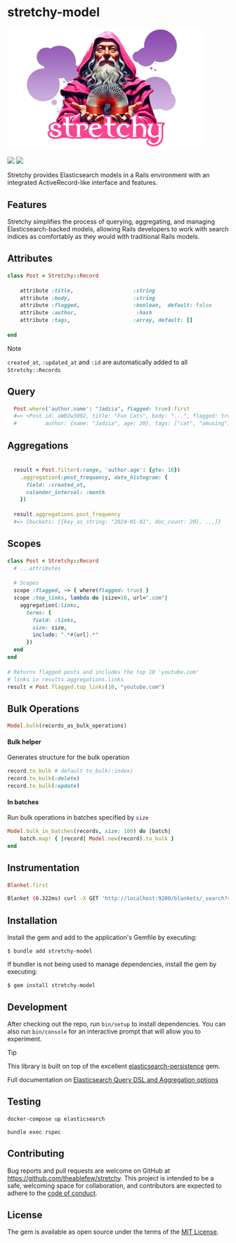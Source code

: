 stretchy-model
===

<p>
    <a href="https://stretchy.io/" target="_blank"><img src="./stretchy.logo.png" alt="Gum Image" width="450" /></a>
    <br><br>
    <a href="https://github.com/theablefew/stretchy/releases"><img src="https://img.shields.io/github/v/release/theablefew/stretchy?sort=semver&color=blue"></a>
    <a href="https://github.com/theablefew/stretchy/actions"><img src="https://github.com/theablefew/stretchy/actions/workflows/spec.yml/badge.svg"></a>

</p>

Stretchy provides Elasticsearch models in a Rails environment with an integrated ActiveRecord-like interface and features. 

## Features
Stretchy simplifies the process of querying, aggregating, and managing Elasticsearch-backed models, allowing Rails developers to work with search indices as comfortably as they would with traditional Rails models.

## Attributes

```ruby
class Post < Stretchy::Record

    attribute :title,                   :string
    attribute :body,                    :string
    attribute :flagged,                 :boolean,  default: false  
    attribute :author,                   :hash 
    attribute :tags,                    :array, default: []

end
```
>[!NOTE]
>`created_at`, `:updated_at` and `:id` are automatically added to all `Stretchy::Records`


## Query
```ruby
  Post.where('author.name': "Jadzia", flagged: true).first
  #=> <Post id: aW02w3092, title: "Fun Cats", body: "...", flagged: true,
  #         author: {name: "Jadzia", age: 20}, tags: ["cat", "amusing"]>
```

## Aggregations
```ruby

  result = Post.filter(:range, 'author.age': {gte: 18})
    .aggregation(:post_frequency, date_histogram: {
      field: :created_at,
      calender_interval: :month
    })

  result.aggregations.post_frequency
  #=> {buckets: [{key_as_string: "2024-01-01", doc_count: 20}, ...]}
```

## Scopes

```ruby
class Post < Stretchy::Record
  # ...attributes

  # Scopes
  scope :flagged, -> { where(flagged: true) }
  scope :top_links, lambda do |size=10, url=".com"| 
    aggregation(:links, 
      terms: {
        field: :links, 
        size: size, 
        include: ".*#{url}.*"
      })
  end
end

# Returns flagged posts and includes the top 10 'youtube.com' 
# links in results.aggregations.links
result = Post.flagged.top_links(10, "youtube.com")

```

## Bulk Operations


```ruby
Model.bulk(records_as_bulk_operations)
```

#### Bulk helper
Generates structure for the bulk operation
```ruby
record.to_bulk # default to_bulk(:index)
record.to_bulk(:delete)
record.to_bulk(:update)
```

#### In batches
Run bulk operations in batches specified by `size`
```ruby
Model.bulk_in_batches(records, size: 100) do |batch|
    batch.map! { |record| Model.new(record).to_bulk }
end
```


## Instrumentation
```ruby
Blanket.first
```

```sh
Blanket (6.322ms) curl -X GET 'http://localhost:9200/blankets/_search?size=1' -d '{"sort":{"date":"desc"}}'
```

## Installation

Install the gem and add to the application's Gemfile by executing:

    $ bundle add stretchy-model

If bundler is not being used to manage dependencies, install the gem by executing:

    $ gem install stretchy-model

## Development

After checking out the repo, run `bin/setup` to install dependencies. You can also run `bin/console` for an interactive prompt that will allow you to experiment.

>[!TIP]
>This library is built on top of the excellent [elasticsearch-persistence](https://github.com/elastic/elasticsearch-rails/tree/main/elasticsearch-persistence) gem. 
>
> Full documentation on [Elasticsearch Query DSL and Aggregation options](https://github.com/elastic/elasticsearch-rails/tree/main/elasticsearch-persistence)

## Testing
```
docker-compose up elasticsearch
```

```
bundle exec rspec
```

## Contributing

Bug reports and pull requests are welcome on GitHub at https://github.com/theablefew/stretchy. This project is intended to be a safe, welcoming space for collaboration, and contributors are expected to adhere to the [code of conduct](https://github.com/theablefew/stretchy/blob/master/CODE_OF_CONDUCT.md).

## License

The gem is available as open source under the terms of the [MIT License](https://opensource.org/licenses/MIT).

